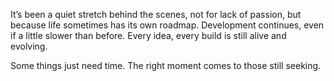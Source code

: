 It’s been a quiet stretch behind the scenes, not for lack of passion, but because life sometimes has its own roadmap.
Development continues, even if a little slower than before. Every idea, every build is still alive and evolving.

Some things just need time.
The right moment comes to those still seeking.